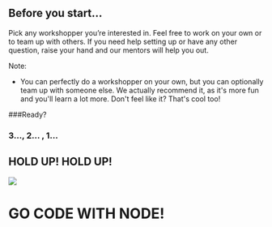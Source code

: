 ## Before you start&hellip;

Pick any workshopper you&rsquo;re interested in. Feel free to work on your own or to team up with others. If you need help setting up or have any other question, raise your hand and our mentors will help you out.<!-- .element: class="fragment"  -->

Note:
- You can perfectly do a workshopper on your own, but you can optionally team up with someone else. We actually recommend it, as it's more fun and you'll learn a lot more. Don't feel like it? That's cool too!


###Ready?<!-- .element: class="fragment"  -->

<h3 class="fragment">3&hellip;<span class="fragment">, 2&hellip;</span><span class="fragment"> , 1&hellip;</span></h3>


## HOLD UP! HOLD UP!

<img class="plain fragment" src="images/beerjs.svg">

# GO CODE WITH NODE!<!-- .element: class="fragment"  -->
